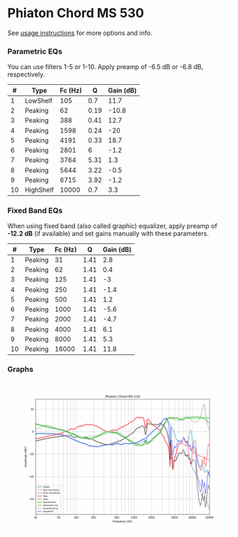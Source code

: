 # Phiaton Chord MS 530
See [usage instructions](https://github.com/jaakkopasanen/AutoEq#usage) for more options and info.

### Parametric EQs
You can use filters 1-5 or 1-10. Apply preamp of -6.5 dB or -6.8 dB, respectively.

|   # | Type      |   Fc (Hz) |    Q |   Gain (dB) |
|-----|-----------|-----------|------|-------------|
|   1 | LowShelf  |       105 | 0.7  |        11.7 |
|   2 | Peaking   |        62 | 0.19 |       -10.8 |
|   3 | Peaking   |       388 | 0.41 |        12.7 |
|   4 | Peaking   |      1598 | 0.24 |       -20   |
|   5 | Peaking   |      4191 | 0.33 |        18.7 |
|   6 | Peaking   |      2801 | 6    |        -1.2 |
|   7 | Peaking   |      3764 | 5.31 |         1.3 |
|   8 | Peaking   |      5644 | 3.22 |        -0.5 |
|   9 | Peaking   |      6715 | 3.92 |        -1.2 |
|  10 | HighShelf |     10000 | 0.7  |         3.3 |

### Fixed Band EQs
When using fixed band (also called graphic) equalizer, apply preamp of **-12.2 dB** (if available) and set gains manually with these parameters.

|   # | Type    |   Fc (Hz) |    Q |   Gain (dB) |
|-----|---------|-----------|------|-------------|
|   1 | Peaking |        31 | 1.41 |         2.8 |
|   2 | Peaking |        62 | 1.41 |         0.4 |
|   3 | Peaking |       125 | 1.41 |        -3   |
|   4 | Peaking |       250 | 1.41 |        -1.4 |
|   5 | Peaking |       500 | 1.41 |         1.2 |
|   6 | Peaking |      1000 | 1.41 |        -5.6 |
|   7 | Peaking |      2000 | 1.41 |        -4.7 |
|   8 | Peaking |      4000 | 1.41 |         6.1 |
|   9 | Peaking |      8000 | 1.41 |         5.3 |
|  10 | Peaking |     16000 | 1.41 |        11.8 |

### Graphs
![](./Phiaton%20Chord%20MS%20530.png)
